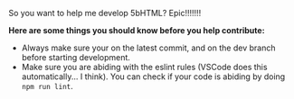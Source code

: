 So you want to help me develop 5bHTML? Epic!!!!!!!

**Here are some things you should know before you help contribute:**

- Always make sure your on the latest commit, and on the dev branch before starting development.
- Make sure you are abiding with the eslint rules (VSCode does this automatically... I think). You can check if your code is abiding by doing `npm run lint`.

